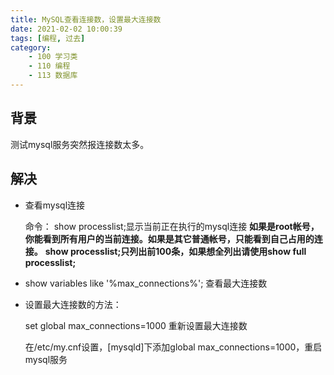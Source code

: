```yaml
---
title: MySQL查看连接数，设置最大连接数
date: 2021-02-02 10:00:39
tags: [编程, 过去]
category:
    - 100 学习类
    - 110 编程
    - 113 数据库
---
```


## 背景

测试mysql服务突然报连接数太多。

## 解决

- 查看mysql连接

  命令： show processlist;显示当前正在执行的mysql连接
  **如果是root帐号，你能看到所有用户的当前连接。如果是其它普通帐号，只能看到自己占用的连接。** 
  **show processlist;**只列出前100条，如果想全列出请使用**show full processlist;** 

- show variables like '%max_connections%'; 查看最大连接数

- 设置最大连接数的方法：

  set global max_connections=1000 重新设置最大连接数

  在/etc/my.cnf设置，[mysqld]下添加global max_connections=1000，重启mysql服务

  





































